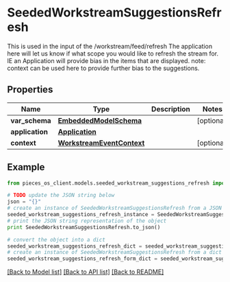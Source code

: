 # SeededWorkstreamSuggestionsRefresh

This is used in the input of the /workstream/feed/refresh  The application here will let us know if what scope you would like to refresh the stream for. IE an Application will  provide bias in the items that are displayed.  note: context can be used here to provide further bias to the suggestions.

## Properties
Name | Type | Description | Notes
------------ | ------------- | ------------- | -------------
**var_schema** | [**EmbeddedModelSchema**](EmbeddedModelSchema.md) |  | [optional] 
**application** | [**Application**](Application.md) |  | 
**context** | [**WorkstreamEventContext**](WorkstreamEventContext.md) |  | [optional] 

## Example

```python
from pieces_os_client.models.seeded_workstream_suggestions_refresh import SeededWorkstreamSuggestionsRefresh

# TODO update the JSON string below
json = "{}"
# create an instance of SeededWorkstreamSuggestionsRefresh from a JSON string
seeded_workstream_suggestions_refresh_instance = SeededWorkstreamSuggestionsRefresh.from_json(json)
# print the JSON string representation of the object
print SeededWorkstreamSuggestionsRefresh.to_json()

# convert the object into a dict
seeded_workstream_suggestions_refresh_dict = seeded_workstream_suggestions_refresh_instance.to_dict()
# create an instance of SeededWorkstreamSuggestionsRefresh from a dict
seeded_workstream_suggestions_refresh_form_dict = seeded_workstream_suggestions_refresh.from_dict(seeded_workstream_suggestions_refresh_dict)
```
[[Back to Model list]](../README.md#documentation-for-models) [[Back to API list]](../README.md#documentation-for-api-endpoints) [[Back to README]](../README.md)


